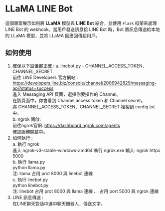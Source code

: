 # LLaMA LINE Bot

這個專案展示如何將 **LLaMA** 模型與 **LINE Bot** 結合，並使用 `Flask` 框架來處理 LINE Bot 的 webhook。當用戶發送訊息給 LINE Bot 時，Bot 將訊息傳送給本地的 LLaMA 模型，並將 LLaMA 回應回傳給用戶。

## 如何使用

1. 確保以下設置都正確 :
   a. linebot.py - CHANNEL_ACCESS_TOKEN、CHANNEL_SECRET.  
     前往 LINE Developers 官方網站 : https://developers.line.biz/console/channel/2006942829/messaging-api?status=success  
     進入 Messaging API 頁面，選擇你要操作的 Channel。  
     在該頁面中，你會看到 Channel access token 和 Channel secret。  
     將 CHANNEL_ACCESS_TOKEN、CHANNEL_SECRET 複製到 config.txt 中。  
   b. ngrok 開啟:  
     前往ngrok官網: https://dashboard.ngrok.com/agents  
     確認服務開啟中。  
2. 如何執行 :  
  a. 執行 ngrok  
    進入 ngrok-v3-stable-windows-amd64 執行 ngrok.exe 輸入: ngrok https 5000  
  b. 執行 llama.py  
    python llama.py  
    注: llama 占用 prot 8000 與 linebot 連線  
  c. 執行 linebot.py  
    python linebot.py  
    注: linebot 占用 prot 8000 與 llama 連線 、 占用 port 5000 與 ngrok 連線  
3. LINE 訊息傳送 :  
   在LINE聊天對話中選中聊天機器人，傳送文字。  

